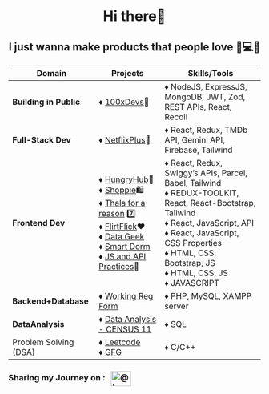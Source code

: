 <h1 align="center">Hi there👋</h1>
<h2 align="center">I just wanna make products that people love 💖💻✨ </h2>


| Domain                                        | Projects                                                                                              | Skills/Tools |
|--------------------------                     |-------------------------------------------------------                                                | ---------------
| **Building in Public**                           | ♦ [100xDevs](https://github.com/aniketsinha2002/100xDevs)🚀                     | ♦ NodeJS, ExpressJS, MongoDB, JWT, Zod, REST APIs, React, Recoil  
| **Full-Stack Dev**                            |    ♦ [NetflixPlus](https://github.com/aniketsinha2002/NetflixGPT)🍿                      |  ♦ React, Redux, TMDb API, Gemini API, Firebase, Tailwind 
| **Frontend Dev**                          | ♦ [HungryHub](https://github.com/aniketsinha2002/HungryHub)🍔 <br> ♦ [Shoppie](https://github.com/aniketsinha2002/Shoppie)🛍️ <br> ♦ [Thala for a reason](https://github.com/aniketsinha2002/Thala-For-A-Reason) 7️⃣  <br> ♦ [FlirtFlick](https://github.com/aniketsinha2002/FlirtFlick)❤️ <br> ♦ [Data Geek](https://github.com/aniketsinha2002/DataGeek)   <br> ♦ [Smart Dorm](https://github.com/aniketsinha2002/smartdorm.github.io) <br> ♦ [JS and API Practices](https://github.com/aniketsinha2002/Javascript-and-API-practices)🐛 |  ♦ React, Redux, Swiggy’s APIs, Parcel, Babel, Tailwind <br> ♦ REDUX-TOOLKIT, React, React-Bootstrap, Tailwind <br> ♦ React, JavaScript, API <br> ♦ React, JavaScript, CSS Properties <br> ♦ HTML, CSS, Bootstrap, JS <br> ♦ HTML, CSS, JS <br> ♦ JAVASCRIPT 
| **Backend+Database**                            | ♦ [Working Reg Form](https://github.com/aniketsinha2002/Working-Registration-Form)  | ♦ PHP, MySQL, XAMPP server
| **DataAnalysis**                                  | ♦ [Data Analysis - CENSUS 11](https://github.com/aniketsinha2002/SQL_Data_Analysis_CENSUS2011)    | ♦ SQL 
| Problem Solving (DSA)                                  | ♦ [Leetcode](https://leetcode.com/aniketsinha2002/)  <br> ♦ [GFG](https://auth.geeksforgeeks.org/user/decodersinha)                                                                                  | ♦ C/C++


<h3 align="left">
Sharing my Journey on :
&nbsp;&nbsp;<a href="https://twitter.com/Aniket_16May" target="blank"><img align="center" src="https://raw.githubusercontent.com/rahuldkjain/github-profile-readme-generator/master/src/images/icons/Social/twitter.svg" alt="@truptimane9" height="30" width="40" /></a>
</h3>
